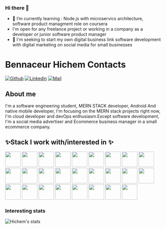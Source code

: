 ### Hi there 👋
- 🌱 I’m currently learning : Node.js with microservics architecture, software product managment role on coursera 
- I'm open for any freelance project  or working in a company as a developer or junior software product manager  
- 🔭 I'm seeking to start my own digital business link software development with digital marketing on social media for small businesses


# Bennaceur Hichem Contacts 

[![Github](https://img.shields.io/github/followers/BennaceurHichem?label=Follow&style=social)](https://github.com/BennaceurHichem)
[![Linkedin](https://img.shields.io/badge/-BennaceurHichem-blue?style=flat-square&logo=linkedin&logoColor=white&link=https://https://www.linkedin.com/in/hichem-bennaceur-335659147/)](https://www.linkedin.com/in/hichem-bennaceur-335659147/)
[![Mail](https://img.shields.io/badge/-gh_bennaceur@esi.dz-gray?style=flat-square&logo=gmail&logoColor=red&link=)](mailto:gh_bennaceur@esi.dz)

## About me 
I'm a software engineering student, MERN STACK developer, Android And 
native mobile developer, I'm focusing on the MERN stack projects right now, I'm 
cloud developer and devOps enthusiasm.Except software development, I'm a social media advertiser and Ecommerce business manager in a small ecommerce company.

## ✨Stack I work with/interested in ✨
<code><img height="50" src="https://www.vectorlogo.zone/logos/reactjs/reactjs-ar21.svg"></code>
<code><img height="50" src="https://www.vectorlogo.zone/logos/android/android-ar21.svg"></code>
<code><img height="50" src="https://www.vectorlogo.zone/logos/visualstudio_code/visualstudio_code-ar21.svg"></code>
<code><img height="50" src="https://www.vectorlogo.zone/logos/php/php-horizontal.svg"></code>
<code><img height="50" src="https://www.vectorlogo.zone/logos/nodejs/nodejs-horizontal.svg"></code>
<code><img height="50" src="https://www.vectorlogo.zone/logos/postgresql/postgresql-horizontal.svg"></code>
<code><img height="50" src="https://www.vectorlogo.zone/logos/mysql/mysql-horizontal.svg"></code>
<code><img height="50" src="https://www.vectorlogo.zone/logos/sqlite/sqlite-ar21.svg"></code>
<code><img height="50" src="https://www.vectorlogo.zone/logos/github/github-ar21.svg"></code>
<code><img height="50" src="https://www.vectorlogo.zone/logos/getpostman/getpostman-ar21.svg"></code>
<code><img height="50" src="https://www.vectorlogo.zone/logos/google_cloud/google_cloud-ar21.svg"></code>
<code><img height="50" src="https://www.vectorlogo.zone/logos/amazon_aws/amazon_aws-ar21.svg"></code>
<code><img height="50" src="https://www.vectorlogo.zone/logos/amazon_ecs/amazon_ecs-ar21.svg"></code>
<code><img height="50" src="https://www.vectorlogo.zone/logos/amazon/amazon-ar21.svg"></code>
<code><img height="50" src="https://www.vectorlogo.zone/logos/netlify/netlify-ar21.svg"></code>
<code><img height="50" src="https://www.vectorlogo.zone/logos/google_cloud/google_cloud-ar21.svg"></code>
<code><img height="50" src="https://www.vectorlogo.zone/logos/amazon_awslambda/amazon_awslambda-ar21.svg"></code>
<code><img height="50" src="https://www.vectorlogo.zone/logos/babeljs/babeljs-ar21.svg"></code>
<code><img height="50" src="https://www.vectorlogo.zone/logos/getbootstrap/getbootstrap-ar21.svg"></code>
<code><img height="50" src="https://www.vectorlogo.zone/logos/jenkins/jenkins-ar21.svg"></code>
<code><img height="50" src="https://www.vectorlogo.zone/logos/java/java-ar21.svg"></code>
<code><img height="50" src="https://www.vectorlogo.zone/logos/kotlinlang/kotlinlang-ar21.svg"></code>
<code><img height="50" src="https://www.vectorlogo.zone/logos/wordpress/wordpress-ar21.svg"></code>
<code><img height="50" src="https://www.vectorlogo.zone/logos/shopify/shopify-ar21.svg"></code>
<code><img height="50" src="https://www.vectorlogo.zone/logos/coursera/coursera-ar21.svg"></code>
<code><img height="50" src="https://www.vectorlogo.zone/logos/udacity/udacity-ar21.svg"></code>






### Interesting stats

![Hichem's stats](https://github-readme-stats.vercel.app/api?username=BennaceurHichem&show_icons=true)


